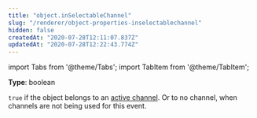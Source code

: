 ```yaml
---
title: "object.inSelectableChannel"
slug: "/renderer/object-properties-inselectablechannel"
hidden: false
createdAt: "2020-07-28T12:11:07.837Z"
updatedAt: "2020-07-28T12:22:43.774Z"
---
```


import Tabs from '@theme/Tabs';
import TabItem from '@theme/TabItem';

**Type**: boolean  

`true` if the object belongs to an [active channel](/docs/renderer/config-channels). Or to no channel, when channels are not being used for this event.
